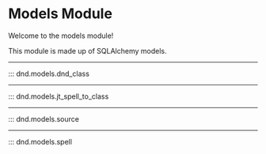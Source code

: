 # Models Module

Welcome to the models module!

This module is made up of SQLAlchemy models.
___
::: dnd.models.dnd_class
___
::: dnd.models.jt_spell_to_class
___
::: dnd.models.source
___
::: dnd.models.spell
